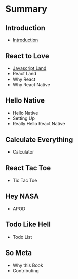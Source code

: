 # Summary

## Introduction

* [Introduction](README.md)

## React to Love

* [Javascript Land](react-to-love/javascript-land.md)
* React Land
* Why React
* Why React Native

## Hello Native

* Hello Native
* Setting Up
* Really Hello React Native

## Calculate Everything

* Calculator

## React Tac Toe

* Tic Tac Toe

## Hey NASA

* APOD

## Todo Like Hell

* Todo List

## So Meta

* Why this Book
* Contributing

